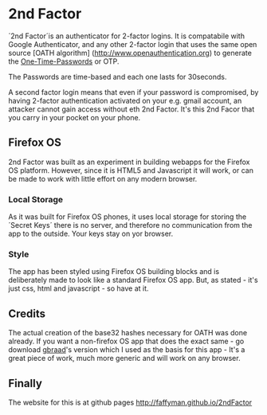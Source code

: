 2nd Factor
===========

´2nd Factor´is an authenticator for 2-factor logins.
It is compatabile with Google Authenticator, and any other 2-factor login that uses the same open source
[OATH algorithm] (http://www.openauthentication.org) to generate the [One-Time-Passwords](time_password) or OTP.

The Passwords are time-based and each one lasts for 30seconds.

A second factor login means that even if your password is compromised, by having 2-factor authentication activated
on your e.g. gmail account, an attacker cannot gain access without eth 2nd Factor.
It's this 2nd Facor that you carry in your pocket on your phone.


Firefox OS
------------

2nd Factor was built as an experiment in building webapps for the Firefox OS platform. However,
since it is HTML5 and Javascript it will work, or can be made to work with little effort on any modern browser.

### Local Storage

As it was built for Firefox OS phones, it uses local storage for storing the ´Secret Keys´ there is no server, and
therefore no communication from the app to the outside. Your keys stay on yor browser.

### Style

The app has been styled using Firefox OS building blocks and is deliberately made to look like a standard Firefox OS app.
But, as stated - it's just css, html and javascript - so have at it.


Credits
--------
The actual creation of the base32 hashes necessary for OATH was done already. If you want a non-firefox OS app that does
the exact same - go download [gbraad](http://gauth.apps.gbraad.nl/)'s version which I used as the basis for this app - It's
a great piece of work, much more generic and will work on any browser.


Finally
-------
The website for this is at github pages <http://faffyman.github.io/2ndFactor>

